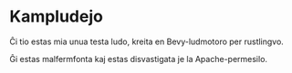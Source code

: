 # Kampludejo
Ĉi tio estas mia unua testa ludo, kreita en Bevy-ludmotoro per rustlingvo.

Ĝi estas malfermfonta kaj estas disvastigata je la Apache-permesilo.
